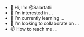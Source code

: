 - 👋 Hi, I’m @Salartatlii
- 👀 I’m interested in ...
- 🌱 I’m currently learning ...
- 💞️ I’m looking to collaborate on ...
- 📫 How to reach me ...

<!---
Salartatlii/Salartatlii is a ✨ special ✨ repository because its `README.md` (this file) appears on your GitHub profile.
You can click the Preview link to take a look at your changes.
--->
